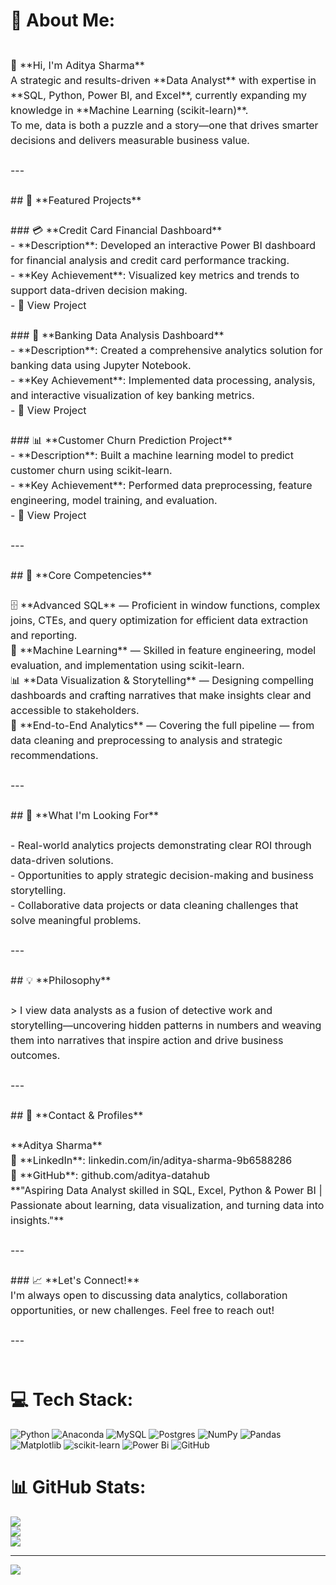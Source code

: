 # 💫 About Me:
<div style="font-size:16px; line-height:1.5"><br>👋 **Hi, I'm Aditya Sharma**  <br>A strategic and results-driven **Data Analyst** with expertise in **SQL, Python, Power BI, and Excel**, currently expanding my knowledge in **Machine Learning (scikit-learn)**.  <br>To me, data is both a puzzle and a story—one that drives smarter decisions and delivers measurable business value.<br><br>---<br><br>## 🚀 **Featured Projects**<br><br>### 💳 **Credit Card Financial Dashboard**<br>- **Description**: Developed an interactive Power BI dashboard for financial analysis and credit card performance tracking.<br>- **Key Achievement**: Visualized key metrics and trends to support data-driven decision making.<br>- 🔗 View Project<br><br>### 🏦 **Banking Data Analysis Dashboard**<br>- **Description**: Created a comprehensive analytics solution for banking data using Jupyter Notebook.<br>- **Key Achievement**: Implemented data processing, analysis, and interactive visualization of key banking metrics.<br>- 🔗 View Project<br><br>### 📊 **Customer Churn Prediction Project**<br>- **Description**: Built a machine learning model to predict customer churn using scikit-learn.<br>- **Key Achievement**: Performed data preprocessing, feature engineering, model training, and evaluation.<br>- 🔗 View Project<br><br>---<br><br>## 🔧 **Core Competencies**<br><br>🗄️ **Advanced SQL** — Proficient in window functions, complex joins, CTEs, and query optimization for efficient data extraction and reporting.  <br>🤖 **Machine Learning** — Skilled in feature engineering, model evaluation, and implementation using scikit-learn.  <br>📊 **Data Visualization & Storytelling** — Designing compelling dashboards and crafting narratives that make insights clear and accessible to stakeholders.  <br>🔎 **End-to-End Analytics** — Covering the full pipeline — from data cleaning and preprocessing to analysis and strategic recommendations.<br><br>---<br><br>## 🎯 **What I'm Looking For**<br><br>- Real-world analytics projects demonstrating clear ROI through data-driven solutions.<br>- Opportunities to apply strategic decision-making and business storytelling.<br>- Collaborative data projects or data cleaning challenges that solve meaningful problems.<br><br>---<br><br>## 💡 **Philosophy**<br><br>> I view data analysts as a fusion of detective work and storytelling—uncovering hidden patterns in numbers and weaving them into narratives that inspire action and drive business outcomes.<br><br>---<br><br>## 👤 **Contact & Profiles**<br><br>**Aditya Sharma**  <br>💼 **LinkedIn**: linkedin.com/in/aditya-sharma-9b6588286  <br>🐙 **GitHub**: github.com/aditya-datahub  <br>**"Aspiring Data Analyst skilled in SQL, Excel, Python & Power BI | Passionate about learning, data visualization, and turning data into insights."**<br><br>---<br><br>### 📈 **Let's Connect!**<br>I'm always open to discussing data analytics, collaboration opportunities, or new challenges. Feel free to reach out!<br><br>---<br><br></div>


# 💻 Tech Stack:
![Python](https://img.shields.io/badge/python-3670A0?style=flat-square&logo=python&logoColor=ffdd54) ![Anaconda](https://img.shields.io/badge/Anaconda-%2344A833.svg?style=flat-square&logo=anaconda&logoColor=white) ![MySQL](https://img.shields.io/badge/mysql-4479A1.svg?style=flat-square&logo=mysql&logoColor=white) ![Postgres](https://img.shields.io/badge/postgres-%23316192.svg?style=flat-square&logo=postgresql&logoColor=white) ![NumPy](https://img.shields.io/badge/numpy-%23013243.svg?style=flat-square&logo=numpy&logoColor=white) ![Pandas](https://img.shields.io/badge/pandas-%23150458.svg?style=flat-square&logo=pandas&logoColor=white) ![Matplotlib](https://img.shields.io/badge/Matplotlib-%23ffffff.svg?style=flat-square&logo=Matplotlib&logoColor=black) ![scikit-learn](https://img.shields.io/badge/scikit--learn-%23F7931E.svg?style=flat-square&logo=scikit-learn&logoColor=white) ![Power Bi](https://img.shields.io/badge/power_bi-F2C811?style=flat-square&logo=powerbi&logoColor=black) ![GitHub](https://img.shields.io/badge/github-%23121011.svg?style=flat-square&logo=github&logoColor=white)
# 📊 GitHub Stats:
![](https://github-readme-stats.vercel.app/api?username=aditya-datahub&theme=dark&hide_border=true&include_all_commits=false&count_private=false)<br/>
![](https://nirzak-streak-stats.vercel.app/?user=aditya-datahub&theme=dark&hide_border=true)<br/>
![](https://github-readme-stats.vercel.app/api/top-langs/?username=aditya-datahub&theme=dark&hide_border=true&include_all_commits=false&count_private=false&layout=compact)

---
[![](https://visitcount.itsvg.in/api?id=aditya-datahub&icon=0&color=0)](https://visitcount.itsvg.in)

<!-- Proudly created with GPRM ( https://gprm.itsvg.in ) -->
